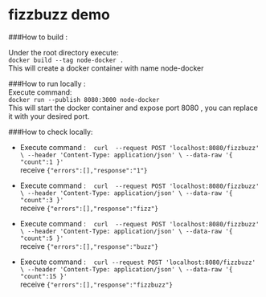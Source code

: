 # fizzbuzz demo 


###How to build :

Under the root directory execute:<BR>
`docker build --tag node-docker .`
<br> This will create a docker container with name node-docker 

###How to run locally :<BR>
Execute command: <BR>
`docker run --publish 8080:3000 node-docker`
<br>This will start the docker container and expose port 8080 , you can replace it with your desired port.  
 


###How to check locally:<BR>

- Execute  command :&nbsp;&nbsp;&nbsp;&nbsp;`curl  --request POST 'localhost:8080/fizzbuzz' \
 --header 'Content-Type: application/json' \
 --data-raw '{
     "count":1
 }'` <br>receive `{"errors":[],"response":"1"}`
 
- Execute  command :&nbsp;&nbsp;&nbsp;&nbsp;`curl  --request POST 'localhost:8080/fizzbuzz' \
 --header 'Content-Type: application/json' \
 --data-raw '{
     "count":3
 }'` <br>receive `{"errors":[],"response":"fizz"}`
 
 - Execute  command :&nbsp;&nbsp;&nbsp;&nbsp;`curl  --request POST 'localhost:8080/fizzbuzz' \
  --header 'Content-Type: application/json' \
  --data-raw '{
      "count":5
  }'` <br>receive `{"errors":[],"response":"buzz"}`
  
  
- Execute  command :&nbsp;&nbsp;&nbsp;&nbsp;`curl --request POST 'localhost:8080/fizzbuzz' \
  --header 'Content-Type: application/json' \
  --data-raw '{
    "count":15
}'` <br>receive `{"errors":[],"response":"fizzbuzz"}`
  
    

  


 
 


